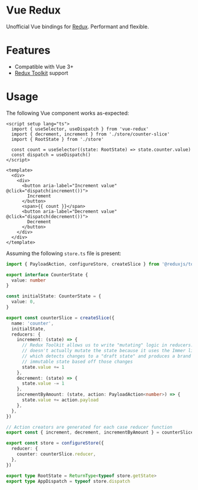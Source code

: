 # Vue Redux

Unofficial Vue bindings for [Redux](https://github.com/reduxjs/redux).
Performant and flexible.

# Features

- Compatible with Vue 3+
- [Redux Toolkit](https://redux-toolkit.js.org/) support

# Usage

The following Vue component works as-expected:

```vue
<script setup lang="ts">
  import { useSelector, useDispatch } from 'vue-redux'
  import { decrement, increment } from './store/counter-slice'
  import { RootState } from './store'

  const count = useSelector((state: RootState) => state.counter.value)
  const dispatch = useDispatch()
</script>

<template>
  <div>
    <div>
      <button aria-label="Increment value" @click="dispatch(increment())">
        Increment
      </button>
      <span>{{ count }}</span>
      <button aria-label="Decrement value" @click="dispatch(decrement())">
        Decrement
      </button>
    </div>
  </div>
</template>
```

Assuming the following `store.ts` file is present:

```typescript
import { PayloadAction, configureStore, createSlice } from '@reduxjs/toolkit'

export interface CounterState {
  value: number
}

const initialState: CounterState = {
  value: 0,
}

export const counterSlice = createSlice({
  name: 'counter',
  initialState,
  reducers: {
    increment: (state) => {
      // Redux Toolkit allows us to write "mutating" logic in reducers. It
      // doesn't actually mutate the state because it uses the Immer library,
      // which detects changes to a "draft state" and produces a brand new
      // immutable state based off those changes
      state.value += 1
    },
    decrement: (state) => {
      state.value -= 1
    },
    incrementByAmount: (state, action: PayloadAction<number>) => {
      state.value += action.payload
    },
  },
})

// Action creators are generated for each case reducer function
export const { increment, decrement, incrementByAmount } = counterSlice.actions

export const store = configureStore({
  reducer: {
    counter: counterSlice.reducer,
  },
})

export type RootState = ReturnType<typeof store.getState>
export type AppDispatch = typeof store.dispatch
```
